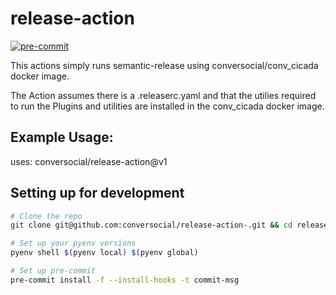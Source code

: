 # release-action

[![pre-commit](https://img.shields.io/badge/pre--commit-enabled-brightgreen?logo=pre-commit&logoColor=white)](https://github.com/pre-commit/pre-commit)

This actions simply runs semantic-release using conversocial/conv_cicada docker image.

The Action assumes there is a .releaserc.yaml and that the utilies required to run the
Plugins and utilities are installed in the conv_cicada docker image.

## Example Usage:
uses: conversocial/release-action@v1

## Setting up for development

```bash
# Clone the repo
git clone git@github.com:conversocial/release-action-.git && cd release-action

# Set up your pyenv versions
pyenv shell $(pyenv local) $(pyenv global)

# Set up pre-commit
pre-commit install -f --install-hooks -t commit-msg
```
